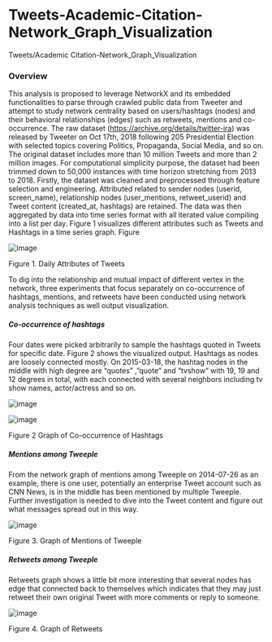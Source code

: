 # Tweets-Academic-Citation-Network_Graph_Visualization
Tweets/Academic Citation-Network_Graph_Visualization

### Overview
This analysis is proposed to leverage NetworkX and its embedded functionalities to parse through crawled public data from Tweeter and attempt to study network centrality based on users/hashtags (nodes) and their behavioral relationships (edges) such as retweets, mentions and co-occurrence. The raw dataset (https://archive.org/details/twitter-ira) was released by Tweeter on Oct 17th, 2018 following 205 Presidential Election with selected topics covering Politics, Propaganda, Social Media, and so on. The original dataset includes more than 10 million Tweets and more than 2 million images. For computational simplicity purpose, the dataset had been trimmed down to 50,000 instances with time horizon stretching from 2013 to 2018. Firstly, the dataset was cleaned and preprocessed through feature selection and engineering. Attributed related to sender nodes (userid, screen_name), relationship nodes (user_mentions, retweet_userid) and Tweet content (created_at, hashtags) are retained. The data was then aggregated by data into time series format with all iterated value compiling into a list per day. Figure 1 visualizes different attributes such as Tweets and Hashtags in a time series graph. Figure

![image](https://user-images.githubusercontent.com/43327902/185522367-abe14f14-b73c-452c-b673-2f0cd955397f.png)

Figure 1. Daily Attributes of Tweets

To dig into the relationship and mutual impact of different vertex in the network, three experiments that focus separately on co-occurrence of hashtags, mentions, and retweets have been conducted using network analysis techniques as well output visualization.

##### Co-occurrence of hashtags
Four dates were picked arbitrarily to sample the hashtags quoted in Tweets for specific date. Figure 2 shows the visualized output. Hashtags as nodes are loosely connected mostly. On 2015-03-18, the hashtag nodes in the middle with high degree are “quotes” ,”quote” and “tvshow” with 19, 19 and 12 degrees in total, with each connected with several neighbors including tv show names, actor/actress and so on.

![image](https://user-images.githubusercontent.com/43327902/185522457-d9780adf-396d-452e-8028-4d35ec0fde25.png)

![image](https://user-images.githubusercontent.com/43327902/185522471-72af6bc1-cd09-43af-a23e-614f685a43c3.png)

Figure 2 Graph of Co-occurrence of Hashtags

##### Mentions among Tweeple
From the network graph of mentions among Tweeple on 2014-07-26 as an example, there is one user, potentially an enterprise Tweet account such as CNN News, is in the middle has been mentioned by multiple Tweeple. Further investigation is needed to dive into the Tweet content and figure out what messages spread out in this way.

![image](https://user-images.githubusercontent.com/43327902/185522535-d0ef1c35-2fcd-49c2-9384-8aadd15d04bf.png)

Figure 3. Graph of Mentions of Tweeple

##### Retweets among Tweeple

Retweets graph shows a little bit more interesting that several nodes has edge that connected back to themselves which indicates that they may just retweet their own original Tweet with more comments or reply to someone.

![image](https://user-images.githubusercontent.com/43327902/185522624-a98ca015-4138-4c1f-89b3-5222c9bc6655.png)

Figure 4. Graph of Retweets

